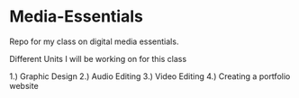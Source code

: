 # Media-Essentials

Repo for my class on digital media essentials.



Different Units I will be working on for this class

1.) Graphic Design
2.) Audio Editing
3.) Video Editing
4.) Creating a portfolio website


